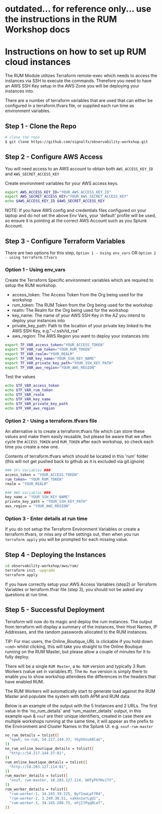 
# outdated... for reference only... use the instructions in the  RUM Workshop docs

# Instructions on how to set up RUM cloud instances

The RUM Module utilizes Terraform remote-exec which needs to access the instances via SSH to execute the commands. Therefore you need to have an AWS SSH Key setup in the AWS Zone you will be deploying your instances into.

There are a number of terraform variables that are used that can either be configured in a terraform.tfvars file, or supplied each run time as environment variables.

## Step 1 - Clone the Repo

```bash
# clone the repo
$ git clone https://github.com/signalfx/observability-workshop.git
```

## Step 2 - Configure AWS Access

You will need access to an AWS account to obtain both `AWS_ACCESS_KEY_ID` and `AWS_SECRET_ACCESS_KEY`

Create environment variables for your AWS access keys.

```bash
export AWS_ACCESS_KEY_ID="YOUR_AWS_ACCESS_KEY_ID"
export AWS_SECRET_ACCESS_KEY="YOUR_AWS_SECRET_ACCESS_KEY"
echo $AWS_ACCESS_KEY_ID $AWS_SECRET_ACCESS_KEY
```

NOTE: If you have AWS config and credentials files configured on your laptop and do not set the above Env Vars, your 'default' profile will be used, so ensure it is pointing at the correct AWS Account such as you Splunk Account.

## Step 3 - Configure Terraform Variables

There are two options for this step, `Option 1 - Using env_vars` OR `Option 2 - using terraform.tfvars`

### Option 1 - Using env_vars

Create the Terraform Specific environment variables which are required to setup the RUM workshop.

- access_token: The Access Token from the Org being used for the workshop
- rum_token: The RUM Token from the Org being used for the workshop
- realm: The Realm for the Org being used for the workshop
- key_name: The name of your AWS SSH Key in the AZ you intend to deploy your instances into
- private_key_path: Path to the location of your private key linked to the AWS SSH Key, e.g."~/.ssh/id_rsa"
- aws_region: The AWS Region you want to deploy your instances into

```bash
export TF_VAR_access_token="YOUR_ACCESS_TOKEN"
export TF_VAR_rum_token="YOUR_RUM_TOKEN"
export TF_VAR_realm="YOUR_REALM"
export TF_VAR_key_name="YOUR_SSH_KEY_NAME"
export TF_VAR_private_key_path="YOUR_SSH_KEY_PATH"
export TF_VAR_aws_region="YOUR_AWS_REGION"
```

Test the values

```bash
echo $TF_VAR_access_token 
echo $TF_VAR_rum_token 
echo $TF_VAR_realm 
echo $TF_VAR_key_name 
echo $TF_VAR_private_key_path 
echo $TF_VAR_aws_region
```

### Option 2 - Using a terraform.tfvars file

An alternative is to create a terraform.tfvars file which can store these values and make them easily reusable, but please be aware that we often cycle the `ACCESS_TOKEN` and `RUM_TOKEN` after each workshop, so check each time you create a new one.

Contents of terraform.tfvars which should be located in this 'rum' folder (this will not get pushed back to github as it is excluded via git.ignore)

```bash
### SFx Variables ###
access_token = "YOUR_ACCESS_TOKEN"
rum_token= "YOUR_RUM_TOKEN"
realm = "YOUR_REALM"

### AWS Variables ###
key_name = "YOUR_SSH_KEY_NAME"
private_key_path = "YOUR_SSH_KEY_PATH"
aws_region = "YOUR_AWS_REGION"
```

### Option 3 - Enter details at run time

If you do not setup the Terraform Environment Variables or create a terraform.tfvars, or miss any of the settings out, then when you run `terraform apply` you will be prompted for each missing value.

## Step 4 - Deploying the Instances

```bash
cd observability-workshop/aws/rum/
terraform init -upgrade
terraform apply
```

If you have correctly setup your AWS Access Variables (step2) or Terraform Variables or terraform.tfvar file (step 3), you should not be asked any questions at run time.

## Step 5 - Successful Deployment

Terraform will now do its magic and deploy the rum instances.  The output from terraform will display a summary of the instances, their Host Names, IP Addresses, and the random passwords allocated to the RUM instances.

TIP: For mac users, the Online_Boutique_URL is clickable if you hold down `<cmd>` whilst clicking, this will take you straight to the Online Boutique running on the RUM Master, but please allow a couple of minutes for it to fully deploy.

There will be a single `RUM Master`, a `No RUM` version and typically 3 Rum Workers (value set in variables.tf).  The `No Rum` version is simply there to enable you to show workshop attendees the differences in the headers that have enabled RUM.

The RUM Workers will automatically start to generate load against the RUM Master and populate the system with both APM and RUM data.

Below is an example of the output with the 5 Instances and 2 URLs.  The first value in the 'no_rum_details' and 'rum_master_details' output, in this example `epwh` & `nxuf` are their unique identifiers, created in case there are multiple workshops running at the same time, it will appear as the prefix to the Environment and Cluster Names in the Splunk UI. e.g. `nxuf-rum-master`

```bash
no_rum_details = tolist([
  "epwh, no-rum, 54.217.144.37, YGyhOvukBlaU",
])
no_rum_online_boutique_details = tolist([
  "http://54.217.144.37:81",
])
rum_online_boutique_details = tolist([
  "http://18.203.127.114:81",
])
rum_master_details = tolist([
  "nxuf, rum-master, 18.203.127.114, bHTyPhTHvJ7V",
])
rum_worker_details = tolist([
  "rum-worker-1, 34.245.39.225, NyfIewLpFfR4",
  "rum-worker-2, 3.249.38.51, vakkn1erLgUz",
  "rum-worker-3, 34.245.208.75, ehjI7PqqRLeT",
])
```
